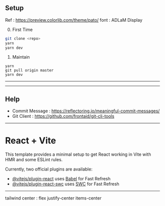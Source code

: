 ## Setup

Ref : https://preview.colorlib.com/theme/pato/
font : ADLaM Display


0. First Time

```sh
git clone <repo>
yarn 
yarn dev
```

1. Maintain
```
yarn 
git pull origin master
yarn dev
```




---


---
## Help
- Commit Message : https://reflectoring.io/meaningful-commit-messages/ 
- Git Client : https://github.com/frontaid/git-cli-tools


---
# React + Vite

This template provides a minimal setup to get React working in Vite with HMR and some ESLint rules.

Currently, two official plugins are available:

- [@vitejs/plugin-react](https://github.com/vitejs/vite-plugin-react/blob/main/packages/plugin-react/README.md) uses [Babel](https://babeljs.io/) for Fast Refresh
- [@vitejs/plugin-react-swc](https://github.com/vitejs/vite-plugin-react-swc) uses [SWC](https://swc.rs/) for Fast Refresh

---

tailwind center : flex justify-center items-center

